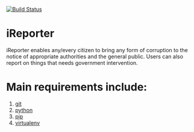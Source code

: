 [![Build Status](https://travis-ci.org/kabaliisa/iReporter_2.svg?branch=develop)](https://travis-ci.org/kabaliisa/iReporter_2)

# iReporter

iReporter enables
any/every citizen to bring any form of corruption to the notice of appropriate authorities and the general public. Users can also report on things that needs government intervention.

# Main requirements include:

1. [git](https://git-scm.com/)
2. [python](https://docs.python.org/3/)
3. [pip](https://pypi.org/project/pip/)
4. [virtualenv](https://virtualenv.pypa.io/en/stable/)
